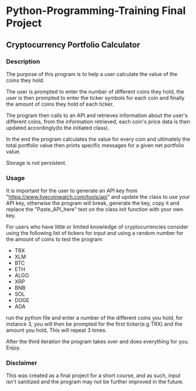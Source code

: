# Python-Programming-Training Final Project

## Cryptocurrency Portfolio Calculator

### Description

The purpose of this program is to help a user calculate the value of the coins they hold.

The user is prompted to enter the number of different coins they hold, the user is then prompted to enter the ticker symbols for each coin and finally the amount of coins they hold of each ticker.

The program then calls to an API and retrieves information about the user's different coins, from the information retrieved, each coin's price data is then updated accordingly(to the initiated class).

In the end the program calculates the value for every coin and ultimately the total portfolio value then prints specific messages for a given net portfolio value.

Storage is not persistent.

### Usage

It is important for the user to generate an API key from "https://www.livecoinwatch.com/tools/api" and update the class to use your API key, otherwise the program will break, generate the key, copy it and replace the "Paste_API_here" text on the class init function with your own key.

For users who have little or limited knowledge of cryptocurrencies consider using the following list of tickers for input and using a random number for the amount of coins to test the program:

- TRX
- XLM
- BTC
- ETH
- ALGO
- XRP
- BNB
- SOL
- DOGE
- ADA

run the python file and enter a number of the different coins you hold, for instance 3, you will then be prompted for the first ticker(e.g TRX) and the amount you hold, This will repeat 3 times.

After the third iteration the program takes over and does everything for you. Enjoy.

### Disclaimer

This was created as a final project for a short course, and as such, input isn't sanitized and the program may not be further improved in the future.
